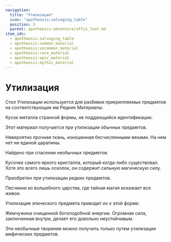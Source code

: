 ```yaml
---
navigation:
  title: "Утилизация"
  icon: "apotheosis:salvaging_table"
  position: 3
  parent: apotheosis:adventure/affix_loot.md
item_ids:
  - apotheosis:salvaging_table
  - apotheosis:common_material
  - apotheosis:uncommon_material
  - apotheosis:rare_material
  - apotheosis:epic_material
  - apotheosis:mythic_material
---
```


# Утилизация

<Color id="blue">Стол Утилизации</Color> используется для разбивки прикрепляемых предметов на соответствующие им <Color id="blue">Редкие Материалы</Color>.

<Recipe id="apotheosis:salvaging_table" />

<ItemImage id="apotheosis:common_material" />

Кусок металла странной формы, не поддающийся идентификации.

Этот материал получается при утилизации обычных предметов.

<ItemImage id="apotheosis:uncommon_material" />

Невероятно прочная ткань, изношенная бесчисленными веками. На нем нет ни единой царапины.

Найдено при спасении необычных предметов.

<ItemImage id="apotheosis:rare_material" />

Кусочек самого яркого кристалла, который когда-либо существовал. Хотя это всего лишь осколок, он содержит сильную магическую силу.

Приобретен при утилизации редких предметов.

<ItemImage id="apotheosis:epic_material" />

Песчинки из волшебного царства, где тайная магия искажает все живое.

Утилизация эпического предмета приводит их к этой форме.

<ItemImage id="apotheosis:mythic_material" />

Жемчужина очищенной богоподобной энергии. Огромная сила, заключенная внутри, делает его довольно неустойчивым.

Эти необычные творения можно получить только путем утилизации мифических предметов.

